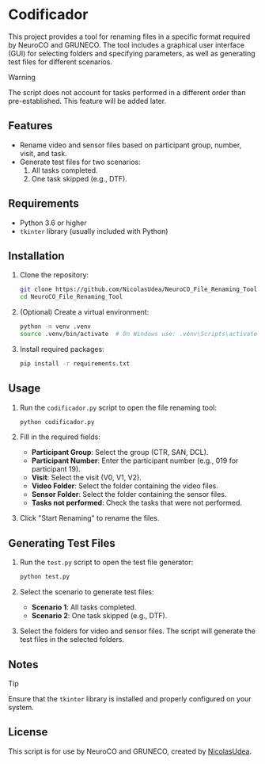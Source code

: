 # Codificador

This project provides a tool for renaming files in a specific format required by NeuroCO and GRUNECO. The tool includes a graphical user interface (GUI) for selecting folders and specifying parameters, as well as generating test files for different scenarios.
> [!WARNING]
> The script does not account for tasks performed in a different order than pre-established. This feature will be added later.
## Features

- Rename video and sensor files based on participant group, number, visit, and task.
- Generate test files for two scenarios:
  1. All tasks completed.
  2. One task skipped (e.g., DTF).

## Requirements

- Python 3.6 or higher
- `tkinter` library (usually included with Python)

## Installation

1. Clone the repository:
    ```sh
    git clone https://github.com/NicolasUdea/NeuroCO_File_Renaming_Tool.git
    cd NeuroCO_File_Renaming_Tool
    ```

2. (Optional) Create a virtual environment:
    ```sh
    python -m venv .venv
    source .venv/bin/activate  # On Windows use: .venv\Scripts\activate
    ```

3. Install required packages:
    ```sh
    pip install -r requirements.txt
    ```

## Usage

1. Run the `codificador.py` script to open the file renaming tool:
    ```sh
    python codificador.py
    ```

2. Fill in the required fields:
    - **Participant Group**: Select the group (CTR, SAN, DCL).
    - **Participant Number**: Enter the participant number (e.g., 019 for participant 19).
    - **Visit**: Select the visit (V0, V1, V2).
    - **Video Folder**: Select the folder containing the video files.
    - **Sensor Folder**: Select the folder containing the sensor files.
    - **Tasks not performed**: Check the tasks that were not performed.

3. Click "Start Renaming" to rename the files.

## Generating Test Files

1. Run the `test.py` script to open the test file generator:
    ```sh
    python test.py
    ```

2. Select the scenario to generate test files:
    - **Scenario 1**: All tasks completed.
    - **Scenario 2**: One task skipped (e.g., DTF).

3. Select the folders for video and sensor files. The script will generate the test files in the selected folders.

## Notes

> [!TIP]
> Ensure that the `tkinter` library is installed and properly configured on your system.

## License

This script is for use by NeuroCO and GRUNECO, created by [NicolasUdea](https://github.com/NicolasUdea).